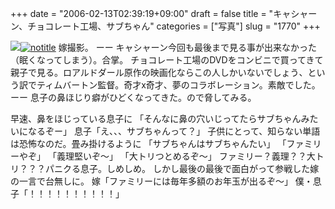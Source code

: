 +++
date = "2006-02-13T02:39:19+09:00"
draft = false
title = "キャシャーン、チョコレート工場、サブちゃん"
categories = ["写真"]
slug = "1770"
+++

<img src="http://hbkr.org/images/dailyicons/photo.gif" class="thumb-img"><a href="http://www.flickr.com/photos/h-b-k-r/98768649" target="_blank"><img src="http://static.flickr.com/24/98768649_a14ff15947.jpg" class="photoen" alt="notitle"  /></a>
嫁撮影。
ーー
キャシャーン今回も最後まで見る事が出来なかった（眠くなってしまう）。合掌。
チョコレート工場のDVDをコンビニで買ってきて親子で見る。ロアルドダール原作の映画化ならこの人しかいないでしょう、という訳でティムバートン監督。奇才x奇才、夢のコラボレーション。素敵でした。
ーー
息子の鼻ほじり癖がひどくなってきた。ので脅してみる。

<!--more-->
早速、鼻をほじっている息子に
「そんなに鼻の穴いじってたらサブちゃんみたいになるぞー」
息子「え、、、サブちゃんって？」
子供にとって、知らない単語は恐怖なのだ。畳み掛けるように
「サブちゃんはサブちゃんたい」
「ファミリーやぞ」
「義理堅いぞ～」
「大トリつとめるぞ～」
ファミリー？義理？？大トリ？？？パニクる息子。しめしめ。
しかし最後の最後で面白がって参戦した嫁の一言で台無しに。
嫁「ファミリーには毎年多額のお年玉が出るぞ～」
僕・息子「！！！！！！！！！！」
